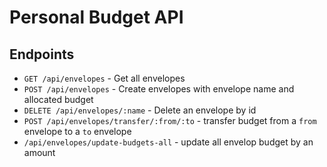 # Personal Budget API

## Endpoints
- `GET /api/envelopes` - Get all envelopes
- `POST /api/envelopes` - Create envelopes with envelope name and allocated budget
- `DELETE /api/envelopes/:name` - Delete an envelope by id
- `POST /api/envelopes/transfer/:from/:to` - transfer budget from a `from` envelope to a `to` envelope
- `/api/envelopes/update-budgets-all` - update all envelop budget by an amount
